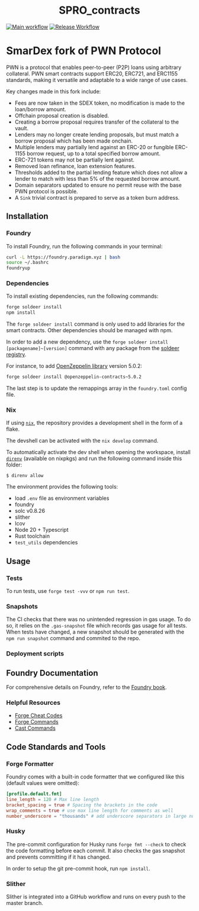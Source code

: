 # <h1 align="center">SPRO_contracts</h1>

[![Main workflow](https://github.com/SmarDex-Ecosystem/SPRO_contracts/actions/workflows/ci.yml/badge.svg)](https://github.com/SmarDex-Ecosystem/SPRO_contracts/actions/workflows/ci.yml)
[![Release Workflow](https://github.com/SmarDex-Ecosystem/SPRO_contracts/actions/workflows/release.yml/badge.svg)](https://github.com/SmarDex-Ecosystem/SPRO_contracts/actions/workflows/release.yml)

# SmarDex fork of PWN Protocol

PWN is a protocol that enables peer-to-peer (P2P) loans using arbitrary collateral. PWN smart contracts support ERC20, ERC721, and ERC1155 standards, making it versatile and adaptable to a wide range of use cases.

Key changes made in this fork include:

- Fees are now taken in the SDEX token, no modification is made to the loan/borrow amount.
- Offchain proposal creation is disabled.
- Creating a borrow proposal requires transfer of the collateral to the vault.
- Lenders may no longer create lending proposals, but must match a borrow proposal which has been made onchain.
- Multiple lenders may partially lend against an ERC-20 or fungible ERC-1155 borrow request, up to a total specified borrow amount.
- ERC-721 tokens may not be partially lent against.
- Removed loan refinance, loan extension features.
- Thresholds added to the partial lending feature which does not allow a lender to match with less than 5% of the requested borrow amount.
- Domain separators updated to ensure no permit reuse with the base PWN protocol is possible.
- A `Sink` trivial contract is prepared to serve as a token burn address.

## Installation

### Foundry

To install Foundry, run the following commands in your terminal:

```bash
curl -L https://foundry.paradigm.xyz | bash
source ~/.bashrc
foundryup
```

### Dependencies

To install existing dependencies, run the following commands:

```bash
forge soldeer install
npm install
```

The `forge soldeer install` command is only used to add libraries for the smart contracts. Other dependencies should be managed with
npm.

In order to add a new dependency, use the `forge soldeer install [packagename]~[version]` command with any package from the
[soldeer registry](https://soldeer.xyz/).

For instance, to add [OpenZeppelin library](https://github.com/OpenZeppelin/openzeppelin-contracts) version 5.0.2:

```bash
forge soldeer install @openzeppelin-contracts~5.0.2
```

The last step is to update the remappings array in the `foundry.toml` config file.

### Nix

If using [`nix`](https://nixos.org/), the repository provides a development shell in the form of a flake.

The devshell can be activated with the `nix develop` command.

To automatically activate the dev shell when opening the workspace, install [`direnv`](https://direnv.net/)
(available on nixpkgs) and run the following command inside this folder:

```console
$ direnv allow
```

The environment provides the following tools:

- load `.env` file as environment variables
- foundry
- solc v0.8.26
- slither
- lcov
- Node 20 + Typescript
- Rust toolchain
- `test_utils` dependencies

## Usage

### Tests

To run tests, use `forge test -vvv` or `npm run test`.

### Snapshots

The CI checks that there was no unintended regression in gas usage. To do so, it relies on the `.gas-snapshot` file
which records gas usage for all tests. When tests have changed, a new snapshot should be generated with the
`npm run snapshot` command and commited to the repo.

### Deployment scripts

## Foundry Documentation

For comprehensive details on Foundry, refer to the [Foundry book](https://book.getfoundry.sh/).

### Helpful Resources

- [Forge Cheat Codes](https://book.getfoundry.sh/cheatcodes/)
- [Forge Commands](https://book.getfoundry.sh/reference/forge/)
- [Cast Commands](https://book.getfoundry.sh/reference/cast/)

## Code Standards and Tools

### Forge Formatter

Foundry comes with a built-in code formatter that we configured like this (default values were omitted):

```toml
[profile.default.fmt]
line_length = 120 # Max line length
bracket_spacing = true # Spacing the brackets in the code
wrap_comments = true # use max line length for comments as well
number_underscore = "thousands" # add underscore separators in large numbers
```

### Husky

The pre-commit configuration for Husky runs `forge fmt --check` to check the code formatting before each commit. It also
checks the gas snapshot and prevents committing if it has changed.

In order to setup the git pre-commit hook, run `npm install`.

### Slither

Slither is integrated into a GitHub workflow and runs on every push to the master branch.
